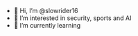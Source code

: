 - 👋 Hi, I’m @slowrider16
- 👀 I’m interested in security, sports and AI
- 🌱 I’m currently learning

<!---
slowrider16/slowrider16 is a ✨ special ✨ repository because its `README.md` (this file) appears on your GitHub profile.
You can click the Preview link to take a look at your changes.
--->
